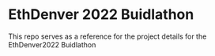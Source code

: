 # EthDenver 2022 Buidlathon

This repo serves as a reference for the project details for the EthDenver2022 Buidlathon
